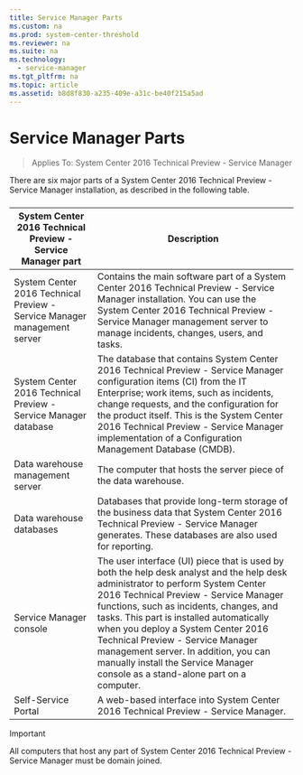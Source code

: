```yaml
---
title: Service Manager Parts
ms.custom: na
ms.prod: system-center-threshold
ms.reviewer: na
ms.suite: na
ms.technology: 
  - service-manager
ms.tgt_pltfrm: na
ms.topic: article
ms.assetid: b8d8f830-a235-409e-a31c-be40f215a5ad
---
```

# Service Manager Parts

>Applies To: System Center 2016 Technical Preview - Service Manager

There are six major parts of a System Center 2016 Technical Preview - Service Manager installation, as described in the following table.

###

|System Center 2016 Technical Preview - Service Manager part|Description|
|----------------------------------------------------------------------|---------------|
|System Center 2016 Technical Preview - Service Manager management server|Contains the main software part of a System Center 2016 Technical Preview - Service Manager installation. You can use the  System Center 2016 Technical Preview - Service Manager management server to manage incidents, changes, users, and tasks.|
|System Center 2016 Technical Preview - Service Manager database|The database that contains  System Center 2016 Technical Preview - Service Manager configuration items (CI) from the IT Enterprise; work items, such as incidents, change requests, and the configuration for the product itself. This is the System Center 2016 Technical Preview - Service Manager implementation of a Configuration Management Database (CMDB).|
|Data warehouse management server|The computer that hosts the server piece of the data warehouse.|
|Data warehouse databases|Databases that provide long-term storage of the business data that System Center 2016 Technical Preview - Service Manager generates. These databases are also used for reporting.|
|Service Manager console|The user interface (UI) piece that is used by both the help desk analyst and the help desk administrator to perform System Center 2016 Technical Preview - Service Manager functions, such as incidents, changes, and tasks. This part is installed automatically when you deploy a  System Center 2016 Technical Preview - Service Manager management server. In addition, you can manually install the Service Manager console as a stand-alone part on a computer.|
|Self-Service Portal|A web-based interface into System Center 2016 Technical Preview - Service Manager.|

> [!IMPORTANT]
> All computers that host any part of System Center 2016 Technical Preview - Service Manager must be domain joined.



